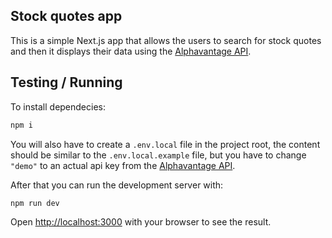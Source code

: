 ## Stock quotes app

This is a simple Next.js app that allows the users to search for stock quotes and then it displays their data using the [Alphavantage API](https://alphavantage.co).

## Testing / Running

To install dependecies:

```sh
npm i
```

You will also have to create a `.env.local` file in the project root, the content should be similar to the `.env.local.example` file, but you have to change `"demo"` to an actual api key from the [Alphavantage API](https://alphavantage.co).

After that you can run the development server with:

```sh
npm run dev
```

Open [http://localhost:3000](http://localhost:3000) with your browser to see the result.
